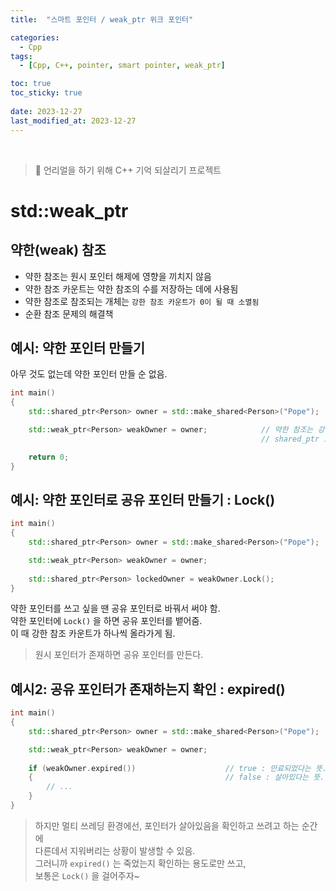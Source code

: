 ```yaml
---
title:  "스마트 포인터 / weak_ptr 위크 포인터"

categories:
  - Cpp
tags:
  - [Cpp, C++, pointer, smart pointer, weak_ptr]

toc: true
toc_sticky: true
 
date: 2023-12-27
last_modified_at: 2023-12-27
---
```


<br>

> 🤯 언리얼을 하기 위해 C++ 기억 되살리기 프로젝트

# std::weak_ptr

## 약한(weak) 참조

- 약한 참조는 원시 포인터 해제에 영향을 끼치지 않음
- 약한 참조 카운트는 약한 참조의 수를 저장하는 데에 사용됨
- 약한 참조로 참조되는 개체는 `강한 참조 카운트가 0이 될 때 소멸됨`
- 순환 참조 문제의 해결책



## 예시: 약한 포인터 만들기

아무 것도 없는데 약한 포인터 만들 순 없음.

```cpp
int main()
{
    std::shared_ptr<Person> owner = std::make_shared<Person>("Pope");   // 강한 참조

    std::weak_ptr<Person> weakOwner = owner;            // 약한 참조는 강한 참조로부터 나올 수 밖에 없음.
                                                        // shared_ptr 로부터 weak_ptr를 만드는 것

    return 0;
}
```



## 예시: 약한 포인터로 공유 포인터 만들기 : Lock()

```cpp
int main()
{
    std::shared_ptr<Person> owner = std::make_shared<Person>("Pope");

    std::weak_ptr<Person> weakOwner = owner;
    
    std::shared_ptr<Person> lockedOwner = weakOwner.Lock();             // <--- 이거!
}
```

약한 포인터를 쓰고 싶을 땐 공유 포인터로 바꿔서 써야 함.  
약한 포인터에 `Lock()` 을 하면 공유 포인터를 뱉어줌.  
이 때 강한 참조 카운트가 하나씩 올라가게 됨.  

> 원시 포인터가 존재하면 공유 포인터를 만든다.



## 예시2: 공유 포인터가 존재하는지 확인 : expired()

```cpp
int main()
{
    std::shared_ptr<Person> owner = std::make_shared<Person>("Pope");

    std::weak_ptr<Person> weakOwner = owner;
    
    if (weakOwner.expired())                    // true : 만료되었다는 뜻... 죽었다는 뜻
    {                                           // false : 살아있다는 뜻. 포인터 써도 됨
        // ...
    }
}
```

> 하지만 멀티 쓰레딩 환경에선, 포인터가 살아있음을 확인하고 쓰려고 하는 순간에  
> 다른데서 지워버리는 상황이 발생할 수 있음.  
> 그러니까 `expired()` 는 죽었는지 확인하는 용도로만 쓰고,  
> 보통은 `Lock()` 을 걸어주자~

